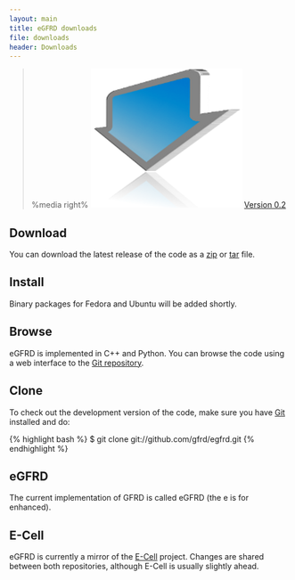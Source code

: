 ```yaml
---
layout: main
title: eGFRD downloads
file: downloads
header: Downloads
---
```


>%media right%
><a href="http://github.com/gfrd/egfrd/zipball/master"><img src="/images/downloadbutton.png" text="download"></a>
><a href="http://github.com/gfrd/egfrd/zipball/master">Version 0.2</a>


## Download
You can download the latest release of the code as a
[zip](http://github.com/gfrd/egfrd/zipball/master) or
[tar](http://github.com/gfrd/egfrd/tarball/master) file.

## Install
Binary packages for Fedora and Ubuntu will be added shortly.

## Browse
eGFRD is implemented in C++ and Python. You can browse the code using a web interface to the [Git repository](http://github.com/gfrd/egfrd).

## Clone
To check out the development version of the code, make sure you have
[Git](http://git-scm.com/) installed and do:

{% highlight bash %}
$ git clone git://github.com/gfrd/egfrd.git
{% endhighlight %}

## eGFRD
The current implementation of GFRD is called eGFRD (the e is for enhanced).

## E-Cell
eGFRD is currently a mirror of the [E-Cell](http://www.e-cell.org/ecell/)
project. Changes are shared between both repositories, although E-Cell is
usually slightly ahead.


